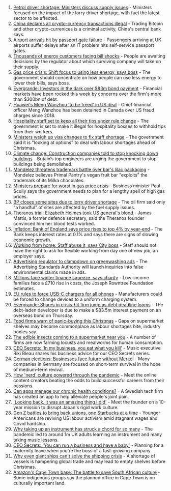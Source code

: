 1. [Petrol driver shortage: Ministers discuss supply issues](https://www.bbc.co.uk/news/business-58670792?at_medium=RSS&at_campaign=KARANGA) - Ministers focused on the impact of the lorry driver shortage, with fuel the latest sector to be affected.
2. [China declares all crypto-currency transactions illegal](https://www.bbc.co.uk/news/technology-58678907?at_medium=RSS&at_campaign=KARANGA) - Trading Bitcoin and other crypto-currenices is a criminal activity, China's central bank says.
3. [Airport arrivals hit by passport gate failure](https://www.bbc.co.uk/news/business-58679960?at_medium=RSS&at_campaign=KARANGA) - Passengers arriving at UK airports suffer delays after an IT problem hits self-service passport gates.
4. [Thousands of energy customers facing bill shocks](https://www.bbc.co.uk/news/business-58677439?at_medium=RSS&at_campaign=KARANGA) - People are awaiting decisions by the regulator about which surviving company will take on their supply.
5. [Gas price crisis: Shift focus to using less energy, says boss](https://www.bbc.co.uk/news/business-58669749?at_medium=RSS&at_campaign=KARANGA) - The government should concentrate on how people can use less energy to lower their bills, says boss.
6. [Evergrande: Investors in the dark over $83m bond payment](https://www.bbc.co.uk/news/business-58674166?at_medium=RSS&at_campaign=KARANGA) - Financial markets have been rocked this week by concerns over the firm's more than $300bn of debt.
7. [Huawei's Meng Wanzhou 'to be freed' in US deal](https://www.bbc.co.uk/news/world-us-canada-58682998?at_medium=RSS&at_campaign=KARANGA) - Chief financial officer Meng Wanzhou has been detained in Canada over US fraud charges since 2018.
8. [Hospitality staff set to keep all their tips under rule change](https://www.bbc.co.uk/news/business-58669632?at_medium=RSS&at_campaign=KARANGA) - The government is set to make it illegal for hospitality bosses to withhold tips from their workers.
9. [Ministers weigh up visa changes to fix staff shortage](https://www.bbc.co.uk/news/business-58670790?at_medium=RSS&at_campaign=KARANGA) - The government said it is "looking at options" to deal with labour shortages ahead of Christmas.
10. [Climate change: Construction companies told to stop knocking down buildings](https://www.bbc.co.uk/news/science-environment-58667328?at_medium=RSS&at_campaign=KARANGA) - Britain’s top engineers are urging the government to stop buildings being demolished.
11. [Mondelez threatens trademark battle over bar's lilac packaging](https://www.bbc.co.uk/news/uk-england-london-58642113?at_medium=RSS&at_campaign=KARANGA) - Mondelez believes Primal Pantry's vegan fruit bar "exploits" the trademark of its Milka chocolates.
12. [Ministers prepare for worst in gas price crisis](https://www.bbc.co.uk/news/business-58668594?at_medium=RSS&at_campaign=KARANGA) - Business minister Paul Scully says the government needs to plan for a lengthy spell of high gas prices.
13. [BP closes some sites due to lorry driver shortage](https://www.bbc.co.uk/news/business-58645712?at_medium=RSS&at_campaign=KARANGA) - The oil firm said only "a handful" of sites are affected by the fuel supply issues.
14. [Theranos trial: Elizabeth Holmes took US general's blood](https://www.bbc.co.uk/news/business-58669152?at_medium=RSS&at_campaign=KARANGA) - James Mattis, a former defence secretary, said the Theranos founder convinced him her blood tests worked.
15. [Inflation: Bank of England says price rises to top 4% by year-end](https://www.bbc.co.uk/news/business-58665538?at_medium=RSS&at_campaign=KARANGA) - The Bank keeps interest rates at 0.1% and says there are signs of slowing economic growth.
16. [Working from home: Staff abuse it, says City boss](https://www.bbc.co.uk/news/business-58662455?at_medium=RSS&at_campaign=KARANGA) - Staff should not have the right to ask for flexible working from day one of new job, an employer says.
17. [Advertising regulator to clampdown on greenwashing ads](https://www.bbc.co.uk/news/business-58645708?at_medium=RSS&at_campaign=KARANGA) - The Advertising Standards Authority will launch inquiries into false environmental claims made in ads.
18. [Millions face winter finance squeeze, says charity](https://www.bbc.co.uk/news/business-58651081?at_medium=RSS&at_campaign=KARANGA) - Low-income families face a £710 rise in costs, the Joseph Rowntree Foundation estimates.
19. [EU rules to force USB-C chargers for all phones](https://www.bbc.co.uk/news/technology-58665809?at_medium=RSS&at_campaign=KARANGA) - Manufacturers could be forced to change devices to a uniform charging system.
20. [Evergrande: Shares in crisis-hit firm jump as debt deadline looms](https://www.bbc.co.uk/news/business-58660578?at_medium=RSS&at_campaign=KARANGA) - The debt-laden developer is due to make a $83.5m interest payment on an overseas bond on Thursday.
21. [Food firms warn of panic-buying this Christmas](https://www.bbc.co.uk/news/business-58654725?at_medium=RSS&at_campaign=KARANGA) - Gaps on supermarket shelves may become commonplace as labour shortages bite, industry bodies say.
22. [The edible insects coming to a supermarket near you](https://www.bbc.co.uk/news/business-58636969?at_medium=RSS&at_campaign=KARANGA) - A number of firms are now farming locusts and mealworms for human consumption.
23. [CEO Secrets: 'In my business, you eat what you kill'](https://www.bbc.co.uk/news/business-58598136?at_medium=RSS&at_campaign=KARANGA) - Music executive Riki Bleau shares his business advice for our CEO Secrets series.
24. [German elections: Businesses face future without Merkel](https://www.bbc.co.uk/news/58632324?at_medium=RSS&at_campaign=KARANGA) - Many companies in Germany are focused on short-term survival in the hope of medium-term revival.
25. [How 'nerd' culture powered through the pandemic](https://www.bbc.co.uk/news/business-58535299?at_medium=RSS&at_campaign=KARANGA) - Meet the online content creators beating the odds to build successful careers from their passions.
26. [Can apps manage our chronic health conditions?](https://www.bbc.co.uk/news/business-58556777?at_medium=RSS&at_campaign=KARANGA) - A Swedish tech firm has created an app to help alleviate people's joint pain.
27. ['Looking back, it was an amazing thing I did'](https://www.bbc.co.uk/news/business-58575530?at_medium=RSS&at_campaign=KARANGA) - Meet the founder on a 10-year mission to disrupt Japan's rigid work culture.
28. [Gen Z battles to bring back unions, one Starbucks at a time](https://www.bbc.co.uk/news/business-58540250?at_medium=RSS&at_campaign=KARANGA) - Younger Americans are reviving US labour activism amid stagnant wages and Covid hardship.
29. [Why taking up an instrument has struck a chord for so many](https://www.bbc.co.uk/news/business-58556770?at_medium=RSS&at_campaign=KARANGA) - The pandemic led to around 1m UK adults learning an instrument and many taking music lessons.
30. [CEO Secrets: 'You can run a business and have a baby'](https://www.bbc.co.uk/news/business-58548789?at_medium=RSS&at_campaign=KARANGA) - Planning for a maternity leave when you're the boss of a fast-growing company.
31. [Why even giant ships can't solve the shipping crisis](https://www.bbc.co.uk/news/business-58479148?at_medium=RSS&at_campaign=KARANGA) - A shortage of vessels is hampering global trade and may lead to empty shelves before Christmas.
32. [Amazon's Cape Town base: The battle to save South African culture](https://www.bbc.co.uk/news/world-africa-58528348?at_medium=RSS&at_campaign=KARANGA) - Some indigenous groups say the planned office in Cape Town is on culturally important land.
